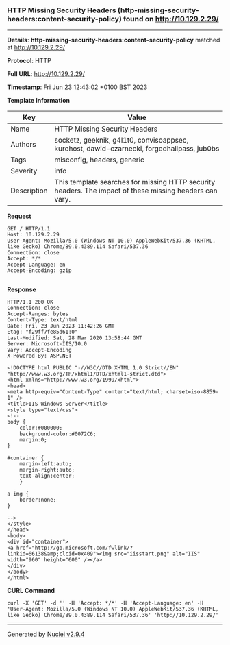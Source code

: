 ### HTTP Missing Security Headers (http-missing-security-headers:content-security-policy) found on http://10.129.2.29/
---
**Details**: **http-missing-security-headers:content-security-policy**  matched at http://10.129.2.29/

**Protocol**: HTTP

**Full URL**: http://10.129.2.29/

**Timestamp**: Fri Jun 23 12:43:02 +0100 BST 2023

**Template Information**

| Key | Value |
|---|---|
| Name | HTTP Missing Security Headers |
| Authors | socketz, geeknik, g4l1t0, convisoappsec, kurohost, dawid-czarnecki, forgedhallpass, jub0bs |
| Tags | misconfig, headers, generic |
| Severity | info |
| Description | This template searches for missing HTTP security headers. The impact of these missing headers can vary.<br> |

**Request**
```http
GET / HTTP/1.1
Host: 10.129.2.29
User-Agent: Mozilla/5.0 (Windows NT 10.0) AppleWebKit/537.36 (KHTML, like Gecko) Chrome/89.0.4389.114 Safari/537.36
Connection: close
Accept: */*
Accept-Language: en
Accept-Encoding: gzip


```

**Response**
```http
HTTP/1.1 200 OK
Connection: close
Accept-Ranges: bytes
Content-Type: text/html
Date: Fri, 23 Jun 2023 11:42:26 GMT
Etag: "f29ff7fe85d61:0"
Last-Modified: Sat, 28 Mar 2020 13:58:44 GMT
Server: Microsoft-IIS/10.0
Vary: Accept-Encoding
X-Powered-By: ASP.NET

<!DOCTYPE html PUBLIC "-//W3C//DTD XHTML 1.0 Strict//EN" "http://www.w3.org/TR/xhtml1/DTD/xhtml1-strict.dtd">
<html xmlns="http://www.w3.org/1999/xhtml">
<head>
<meta http-equiv="Content-Type" content="text/html; charset=iso-8859-1" />
<title>IIS Windows Server</title>
<style type="text/css">
<!--
body {
	color:#000000;
	background-color:#0072C6;
	margin:0;
}

#container {
	margin-left:auto;
	margin-right:auto;
	text-align:center;
	}

a img {
	border:none;
}

-->
</style>
</head>
<body>
<div id="container">
<a href="http://go.microsoft.com/fwlink/?linkid=66138&amp;clcid=0x409"><img src="iisstart.png" alt="IIS" width="960" height="600" /></a>
</div>
</body>
</html>
```


**CURL Command**
```
curl -X 'GET' -d '' -H 'Accept: */*' -H 'Accept-Language: en' -H 'User-Agent: Mozilla/5.0 (Windows NT 10.0) AppleWebKit/537.36 (KHTML, like Gecko) Chrome/89.0.4389.114 Safari/537.36' 'http://10.129.2.29/'
```
---
Generated by [Nuclei v2.9.4](https://github.com/projectdiscovery/nuclei)